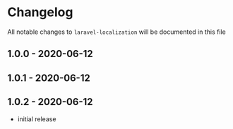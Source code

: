 # Changelog

All notable changes to `laravel-localization` will be documented in this file

## 1.0.0 - 2020-06-12
## 1.0.1 - 2020-06-12
## 1.0.2 - 2020-06-12

- initial release
